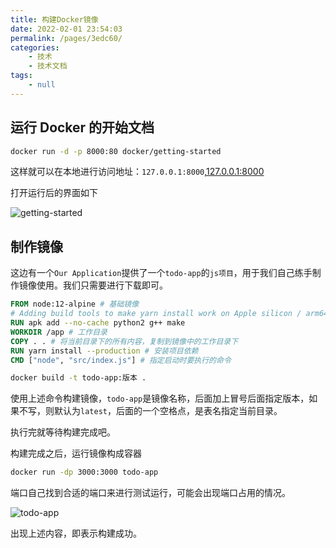 ```yaml
---
title: 构建Docker镜像
date: 2022-02-01 23:54:03
permalink: /pages/3edc60/
categories:
    - 技术
    - 技术文档
tags:
    - null
---
```


## 运行 Docker 的开始文档

```bash
docker run -d -p 8000:80 docker/getting-started
```

这样就可以在本地进行访问地址：`127.0.0.1:8000`,[127.0.0.1:8000](127.0.0.1:8000)

打开运行后的界面如下

![getting-started](https://gitee.com/wxvirus/img/raw/master/img/20220201231607.png)

## 制作镜像

这边有一个`Our Application`提供了一个`todo-app`的`js项目`，用于我们自己练手制作镜像使用。我们只需要进行下载即可。

```dockerfile
FROM node:12-alpine	# 基础镜像
# Adding build tools to make yarn install work on Apple silicon / arm64 machines
RUN apk add --no-cache python2 g++ make
WORKDIR /app # 工作目录
COPY . . # 将当前目录下的所有内容，复制到镜像中的工作目录下
RUN yarn install --production # 安装项目依赖
CMD ["node", "src/index.js"] # 指定启动时要执行的命令

```

```bash
docker build -t todo-app:版本 .
```

使用上述命令构建镜像，`todo-app`是镜像名称，后面加上冒号后面指定版本，如果不写，则默认为`latest`，后面的一个空格点，是表名指定当前目录。

执行完就等待构建完成吧。

构建完成之后，运行镜像构成容器

```bash
docker run -dp 3000:3000 todo-app
```

端口自己找到合适的端口来进行测试运行，可能会出现端口占用的情况。

![todo-app](https://gitee.com/wxvirus/img/raw/master/img/20220201235905.png)

出现上述内容，即表示构建成功。
